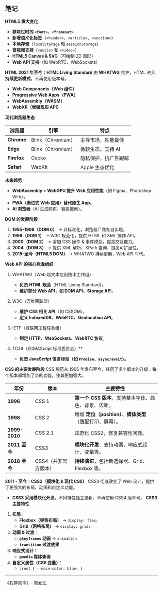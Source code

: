 
## 笔记

**HTML5 重大变化**
- **移除过时的 `<font>`、`<frameset>`**
- **新增语义化标签**（`<header>`、`<article>`、`<section>`）
- **本地存储**（`localStorage` 和 `sessionStorage`）
- **音视频支持**（`<audio>` 和 `<video>`）
- **HTML5 Canvas & SVG**（可绘制 2D 图形）
- **Web API 支持**（如 WebRTC、WebSockets）

**HTML 2021 年至今：HTML Living Standard**
由 **WHATWG** 维护，HTML 进入**持续更新模式**，不再使用版本号。
- **Web Components（Web 组件）**
- **Progressive Web Apps（PWA）**
- **WebAssembly（WASM）**
- **WebXR（增强现实 API）**

**现代浏览器生态**

| **浏览器**     | **引擎**          | **特点**     |
| ----------- | --------------- | ---------- |
| **Chrome**  | Blink（Chromium） | 主导市场，性能最佳  |
| **Edge**    | Blink（Chromium） | 微软生态，支持 AI |
| **Firefox** | Gecko           | 隐私保护，抗广告跟踪 |
| **Safari**  | WebKit          | Apple 生态优化 |
**未来趋势**

- **WebAssembly + WebGPU 提升 Web 应用性能**（如 Figma、Photoshop Web）。
- **PWA（渐进式 Web 应用）替代原生 App**。
- **AI 浏览器**（AI 生成网页、智能搜索）。

**DOM 的发展阶段**

1. **1995-1998（DOM 0）** → 非标准化，浏览器厂商各自实现。
2. **1998（DOM 1）** → W3C 规范化，提供 HTML 和 XML 操作 API。
3. **2000（DOM 2）** → 增加 CSS 操作 & 事件模型，提高交互能力。
4. **2004（DOM 3）** → 提供 XML 解析、XPath 查询，提高可扩展性。
5. **2015-至今（HTML5 DOM）** → WHATWG 持续更新，Web API 时代。

**Web API 的核心标准组织**

1. WHATWG（Web 超文本应用技术工作组）

	- **负责 HTML 规范**（HTML Living Standard）。
	- **维护部分 Web API，如 DOM API、Storage API**。

2. W3C（万维网联盟）

	- **维护 CSS 相关 API**（如 CSSOM）。
	- **定义 IndexedDB、WebRTC、Geolocation API**。

3. IETF（互联网工程任务组）

	- **制定 HTTP、WebSockets、WebRTC 协议**。

4. TC39（ECMAScript 标准委员会）**

	- **负责 JavaScript 语言标准（如 `Promise`、`async/await`）。**


**CSS 的主要发展阶段**
CSS 规范从 1996 年发布至今，经历了多个版本的升级，每个版本都增加了新的功能，使其更加强大。

|**年份**|**版本**|**主要特性**|
|---|---|---|
|**1996**|CSS 1|**第一个 CSS 版本**，支持基本字体、颜色、背景、边距。|
|**1998**|CSS 2|增加 **定位（position）**、**媒体类型**（适配打印、屏幕）。|
|**1999-2010**|CSS 2.1|规范化 CSS2，修复兼容性问题。|
|**2011 至今**|CSS3|**模块化开发**，支持动画、响应式设计、变量等。|
|**2018 至今**|CSS4（并非官方版本）|**持续演进**，包括新选择器、Grid、Flexbox 等。|
**2011 - 至今：CSS3（模块化 & 现代 CSS）**
CSS3 彻底改变了 Web 设计，提供了更强大的布局、动画和自定义功能。
- **CSS3 采用模块化开发**，不同特性独立更新，不再使用 CSS4 版本号。
**CSS3 主要特性**
1. **布局**：
    - **Flexbox（弹性布局）** → `display: flex;`
    - **Grid（网格布局）** → `display: grid;`
2. **动画 & 过渡**：
    - **`@keyframes` 动画** → `animation`
    - **`transition` 过渡效果**
3. **响应式设计**：
    - **`@media` 媒体查询**
4. **自定义属性（CSS 变量）**：
    - `:root { --main-color: blue; }`


---

《程序原本》- 周爱民
